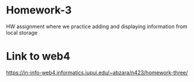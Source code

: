 # Homework-3

HW assignment where we practice adding and displaying information from local storage

# Link to web4

https://in-info-web4.informatics.iupui.edu/~abzara/n423/homework-three/
